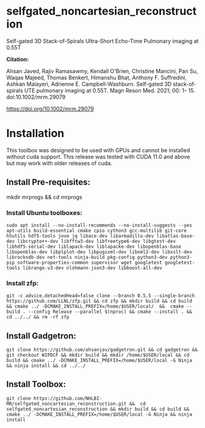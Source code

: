 # selfgated_noncartesian_reconstruction
Self-gated 3D Stack-of-Spirals Ultra-Short Echo-Time Pulmonary imaging at 0.55T

**Citation:**

 Ahsan Javed, Rajiv Ramasawmy, Kendall O’Brien, Christine Mancini, Pan Su, Waqas Majeed, Thomas Benkert, Himanshu Bhat, Anthony F. Suffredini, Ashkan Malayeri, Adrienne E. Campbell-Washburn.
  Self-gated 3D stack-of-spirals UTE pulmonary imaging at 0.55T. Magn Reson Med. 2021; 00: 1– 15. doi:10.1002/mrm.29079

https://doi.org/10.1002/mrm.29079


# Installation
This toolbox was designed to be used with GPUs and cannot be installed without cuda support. This release was tested with CUDA 11.0 and above but may work with older releases of cuda. 

## Install Pre-requisites:
mkdir mrprogs && cd mrprogs

### Install Ubuntu toolboxes:

`sudo apt install --no-install-recommends --no-install-suggests --yes apt-utils build-essential cmake cpio cython3 gcc-multilib git-core h5utils hdf5-tools jove jq libace-dev libarmadillo-dev libatlas-base-dev libcrypto++-dev libfftw3-dev libfreetype6-dev libgtest-dev libhdf5-serial-dev liblapack-dev liblapacke-dev libopenblas-base libopenblas-dev libplplot-dev libpugixml-dev libxml2-dev libxslt-dev librocksdb-dev net-tools ninja-build pkg-config python3-dev python3-pip software-properties-common supervisor wget googletest googletest-tools librange-v3-dev nlohmann-json3-dev libboost-all-dev`

### Install zfp:
`git -c advice.detachedHead=false clone --branch 0.5.5 --single-branch https://github.com/LLNL/zfp.git &&
cd zfp && mkdir build && cd build && cmake ../ -DCMAKE_INSTALL_PREFIX=/home/$USER/local/  && 
cmake --build . --config Release --parallel $(nproc) && cmake --install . && cd ../../ && rm -rf zfp`


## Install Gadgetron:
`git clone https://github.com/ahsanjav/gadgetron.git && cd gadgetron && 
git checkout WIPDCF && mkdir build && mkdir /home/$USER/local && cd build &&
cmake ../ -DCMAKE_INSTALL_PREFIX=/home/$USER/local -G Ninja && ninja install && cd ../../`

## Install Toolbox:
`git clone https://github.com/NHLBI-MR/selfgated_noncartesian_reconstruction.git && 
cd selfgated_noncartesian_reconstruction && mkdir build && cd build &&
cmake ../ -DCMAKE_INSTALL_PREFIX=/home/$USER/local -G Ninja && ninja install` 




